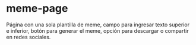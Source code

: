 # meme-page
Página con una sola plantilla de meme, campo para ingresar texto superior e inferior, botón para generar el meme, opción para descargar o compartir en redes sociales.

